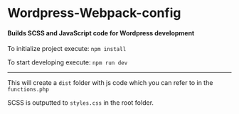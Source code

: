 # Wordpress-Webpack-config

#### Builds SCSS and JavaScript code for Wordpress development

To initialize project execute: `npm install`

To start developing execute: `npm run dev`

------

This will create a `dist` folder with js code which you can refer to in the `functions.php`

SCSS is outputted to `styles.css` in the root folder.





